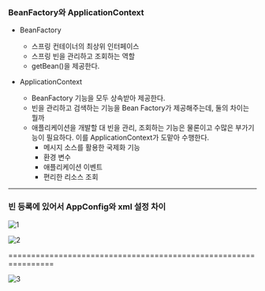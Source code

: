### BeanFactory와 ApplicationContext

- BeanFactory
    - 스프링 컨테이너의 최상위 인터페이스
    - 스프링 빈을 관리하고 조회하는 역할
    - getBean()을 제공한다.
    
- ApplicationContext
    - BeanFactory 기능을 모두 상속받아 제공한다.
    - 빈을 관리하고 검색하는 기능을 Bean Factory가 제공해주는데, 둘의 차이는 뭘까
    - 애플리케이션을 개발할 대 빈을 관리, 조회하는 기능은 물론이고 수많은 부가기능이 필요하다. 이를 ApplicationContext가 도맡아 수행한다.
        - 메시지 소스를 활용한 국제화 기능
        - 환경 변수
        - 애플리케이션 이벤트
        - 편리한 리소스 조회

---

### 빈 등록에 있어서 AppConfig와 xml 설정 차이

![1](https://user-images.githubusercontent.com/56379649/167175040-855d3612-7afe-4fba-95e9-9dc21ac8a3e6.png)


![2](https://user-images.githubusercontent.com/56379649/167175074-d70a6371-2a63-4a92-9d28-4bae72375a25.png)


================================================================

![3](https://user-images.githubusercontent.com/56379649/167175125-bc87fcca-34d0-4d1f-a802-19fad7e0d771.png)
